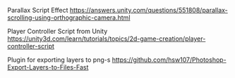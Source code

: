 Parallax Script Effect
https://answers.unity.com/questions/551808/parallax-scrolling-using-orthographic-camera.html

Player Controller Script from Unity
https://unity3d.com/learn/tutorials/topics/2d-game-creation/player-controller-script

Plugin for exporting layers to png-s
https://github.com/hsw107/Photoshop-Export-Layers-to-Files-Fast